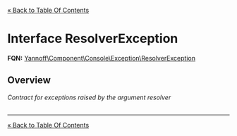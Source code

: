 [&laquo; Back to Table Of Contents](/doc/api/index.md)

# Interface ResolverException

**FQN:** [Yannoff\Component\Console\Exception\ResolverException][self]
<br/>



## Overview

_Contract for exceptions raised by the argument resolver_
<br/><br/>



---




[self]: ResolverException.md

[&laquo; Back to Table Of Contents](/doc/api/index.md)

